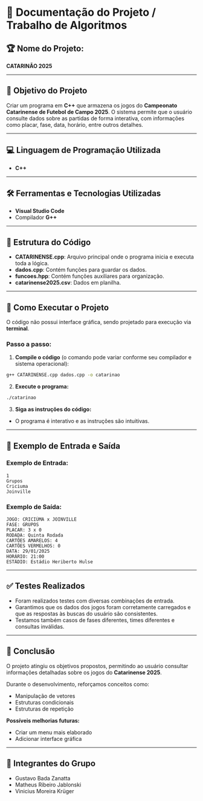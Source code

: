 # 📄 Documentação do Projeto / Trabalho de Algoritmos

## 🏆 Nome do Projeto:
**CATARINÃO 2025**

---

## 🎯 Objetivo do Projeto

Criar um programa em **C++** que armazena os jogos do **Campeonato Catarinense de Futebol de Campo 2025**. O sistema permite que o usuário consulte dados sobre as partidas de forma interativa, com informações como placar, fase, data, horário, entre outros detalhes.

---

## 💻 Linguagem de Programação Utilizada

- **C++**

---

## 🛠️ Ferramentas e Tecnologias Utilizadas

- **Visual Studio Code**
- Compilador **G++**

---

## 📂 Estrutura do Código

- **CATARINENSE.cpp**: Arquivo principal onde o programa inicia e executa toda a lógica.
- **dados.cpp**: Contém funções para guardar os dados.
- **funcoes.hpp**: Contém funções auxiliares para organização.
- **catarinense2025.csv**: Dados em planilha.


---

## 🚀 Como Executar o Projeto

O código não possui interface gráfica, sendo projetado para execução via **terminal**.

### Passo a passo:

1. **Compile o código** (o comando pode variar conforme seu compilador e sistema operacional):

```bash
g++ CATARINENSE.cpp dados.cpp -o catarinao
```


2. **Execute o programa:**

```bash
./catarinao
```

3. **Siga as instruções do código:**

- O programa é interativo e as instruções são intuitivas.

---

## 📝 Exemplo de Entrada e Saída

### Exemplo de Entrada:

```
1
Grupos
Criciuma
Joinville
```

### Exemplo de Saída:

```
JOGO: CRICIÚMA x JOINVILLE
FASE: GRUPOS
PLACAR: 3 x 0
RODADA: Quinta Rodada
CARTÕES AMARELOS: 4
CARTÕES VERMELHOS: 0
DATA: 29/01/2025
HORÁRIO: 21:00
ESTÁDIO: Estádio Heriberto Hulse
```

---

## ✅ Testes Realizados

- Foram realizados testes com diversas combinações de entrada.
- Garantimos que os dados dos jogos foram corretamente carregados e que as respostas às buscas do usuário são consistentes.
- Testamos também casos de fases diferentes, times diferentes e consultas inválidas.

---

## 📌 Conclusão

O projeto atingiu os objetivos propostos, permitindo ao usuário consultar informações detalhadas sobre os jogos do **Catarinense 2025**.

Durante o desenvolvimento, reforçamos conceitos como:

- Manipulação de vetores
- Estruturas condicionais
- Estruturas de repetição

**Possíveis melhorias futuras:**

- Criar um menu mais elaborado
- Adicionar interface gráfica

---

## 👥 Integrantes do Grupo

- Gustavo Bada Zanatta
- Matheus Ribeiro Jablonski
- Vinicius Moreira Krüger
